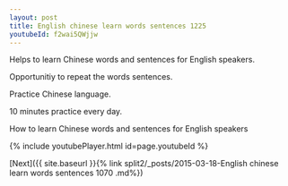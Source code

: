 ```yaml
---
layout: post
title: English chinese learn words sentences 1225 
youtubeId: f2wai5QWjjw
---
```

 
 
Helps to learn Chinese words and sentences for English speakers.

Opportunitiy to repeat the words sentences. 

Practice Chinese language. 
 
10 minutes practice every day. 
 
How to learn Chinese words and sentences for English speakers 
 
{% include youtubePlayer.html id=page.youtubeId %}
 
 
[Next]({{ site.baseurl }}{% link  split2/_posts/2015-03-18-English chinese learn words sentences 1070 .md%})
 
